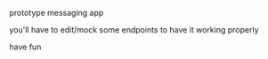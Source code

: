 prototype messaging app

you'll have to edit/mock some endpoints to have it working properly

have fun
